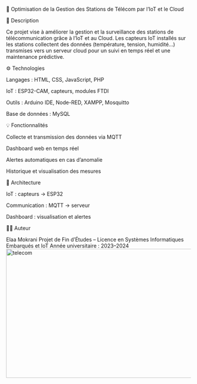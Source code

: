 📡 Optimisation de la Gestion des Stations de Télécom par l’IoT et le Cloud

🧠 Description

Ce projet vise à améliorer la gestion et la surveillance des stations de télécommunication grâce à l’IoT et au Cloud.
Les capteurs IoT installés sur les stations collectent des données (température, tension, humidité…) transmises vers un serveur cloud pour un suivi en temps réel et une maintenance prédictive.

⚙️ Technologies

Langages : HTML, CSS, JavaScript, PHP

IoT : ESP32-CAM, capteurs, modules FTDI

Outils : Arduino IDE, Node-RED, XAMPP, Mosquitto

Base de données : MySQL

💡 Fonctionnalités

Collecte et transmission des données via MQTT

Dashboard web en temps réel

Alertes automatiques en cas d’anomalie

Historique et visualisation des mesures

🧰 Architecture

IoT : capteurs → ESP32

Communication : MQTT → serveur

Dashboard : visualisation et alertes

👩‍💻 Auteur

Elaa Mokrani
Projet de Fin d’Études – Licence en Systèmes Informatiques Embarqués et IoT
Année universitaire : 2023–2024
<img width="617" height="351" alt="telecom" src="https://github.com/user-attachments/assets/912b397a-ee47-4376-a00f-9fbee5bd3a4f" />
